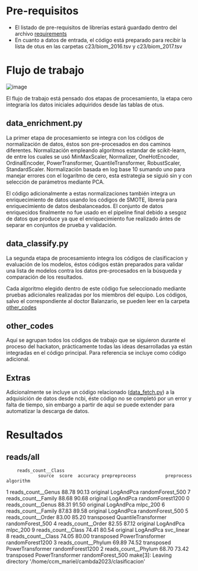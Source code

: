
# Pre-requisitos
- El listado de pre-requisitos de librerías estará guardado dentro del archivo [requirements](https://github.com/nselem/ccm-bioinfomatica-lab/tree/main/Hackaton_junio2023/CodigoDanielS/requirements.txt)
- En cuanto a datos de entrada, el código está preparado para recibir la lísta de otus en las carpetas c23/biom_2016.tsv y c23/biom_2017.tsv

# Flujo de trabajo

![image](aux/workFlow.png)

El flujo de trabajo está pensado dos etapas de procesamiento, la etapa cero integraría los datos iniciales adquiridos desde las tablas de otus.

## data_enrichment.py
La primer etapa de procesamiento se integra con los códigos de normalización de datos, éstos son pre-procesados en dos caminos diferentes.
Normalización empleando algoritmos estandar de scikit-learn, de entre los cuales se usó MinMaxScaler, Normalizer, OneHotEncoder, OrdinalEncoder, PowerTransformer, QuantileTransformer, RobustScaler, StandardScaler.
Normalización basada en log base 10 sumando uno para manejar errores con el logarítmo de cero, esta estrategia se siguió sin y con selección de parámetros mediante PCA.

El código adicionalmente a estas normalizaciones también integra un enriquecimiento de datos usando los códigos de SMOTE, librería para enriquecimiento de datos desbalanceados.
El conjunto de datos enriquecidos finalmente no fue usado en el pipeline final debido a sesgoz de datos que produce ya que el enriquecimiento fue realizado ántes de separar en conjuntos de prueba y validación.

## data_classify.py
La segunda etapa de procesamiento integra los códigos de clasificacion y evaluación de los modelos, éstos códigos están preparados para validar una lista de modelos contra los datos pre-procesados en la búsqueda y comparación de los resultados.

Cada algoritmo elegido dentro de este código fue seleccionado mediante pruebas adicionales realizadas por los miembros del equipo.
Los códigos, salvo el correspondiente al doctor Balanzario, se pueden leer en la carpeta [other_codes](https://github.com/nselem/ccm-bioinfomatica-lab/tree/main/Hackaton_junio2023/CodigoDanielS/other_codes)

## other_codes
Aquí se agrupan todos los códigos de trabajo que se siguieron durante el proceso del hackaton, prácticamente todas las ideas desarrolladas ya están integradas en el código principal.
Para referencia se incluye como código adicional.

## Extras
Adicionalmente se incluye un código relacionado ([data_fetch.py](https://github.com/nselem/ccm-bioinfomatica-lab/tree/main/Hackaton_junio2023/CodigoDanielS/data_fetch.py)) a la adquisición de datos desde ncbi, éste código no se completó por un error y falta de tiempo, sin embargo a partir de aquí se puede extender para automatizar la descarga de datos.

# Resultados

## reads/all


        reads_count__Class
                source  score  accuracy prepreprocess           preprocess         algorithm
1   reads_count__Genus  88.78     90.13      original            LogAndPca  randomForest_500
7  reads_count__Family  88.68     90.68      original            LogAndPca  randomForest1200
0   reads_count__Genus  88.31     91.50      original            LogAndPca          mlpc_200
6  reads_count__Family  87.83     89.58      original            LogAndPca  randomForest_500
5   reads_count__Order  83.00     85.20    transposed  QuantileTransformer  randomForest_500
4   reads_count__Order  82.55     87.12      original            LogAndPca          mlpc_200
9   reads_count__Class  74.41     80.54      original            LogAndPca        svc_linear
8   reads_count__Class  74.05     80.00    transposed     PowerTransformer  randomForest1200
3  reads_count__Phylum  69.89     74.52    transposed     PowerTransformer  randomForest1200
2  reads_count__Phylum  68.70     73.42    transposed     PowerTransformer  randomForest_500
make[3]: Leaving directory '/home/ccm_mariel/cambda2023/clasificacion'
